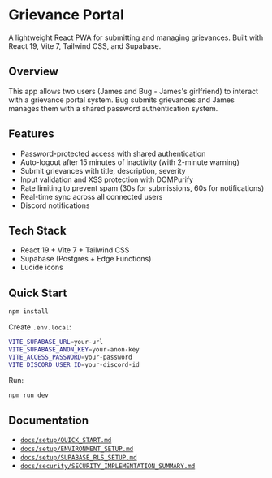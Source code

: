 # Grievance Portal

A lightweight React PWA for submitting and managing grievances. Built with React 19, Vite 7, Tailwind CSS, and Supabase.

## Overview

This app allows two users (James and Bug - James's girlfriend) to interact with a grievance portal system. Bug submits grievances and James manages them with a shared password authentication system.

## Features

- Password-protected access with shared authentication
- Auto-logout after 15 minutes of inactivity (with 2-minute warning)
- Submit grievances with title, description, severity
- Input validation and XSS protection with DOMPurify
- Rate limiting to prevent spam (30s for submissions, 60s for notifications)
- Real-time sync across all connected users
- Discord notifications

## Tech Stack

- React 19 + Vite 7 + Tailwind CSS
- Supabase (Postgres + Edge Functions)
- Lucide icons

## Quick Start

```bash
npm install
```

Create `.env.local`:
```bash
VITE_SUPABASE_URL=your-url
VITE_SUPABASE_ANON_KEY=your-anon-key
VITE_ACCESS_PASSWORD=your-password
VITE_DISCORD_USER_ID=your-discord-id
```

Run:
```bash
npm run dev
```

## Documentation

- [`docs/setup/QUICK_START.md`](docs/setup/QUICK_START.md)
- [`docs/setup/ENVIRONMENT_SETUP.md`](docs/setup/ENVIRONMENT_SETUP.md)
- [`docs/setup/SUPABASE_RLS_SETUP.md`](docs/setup/SUPABASE_RLS_SETUP.md)
- [`docs/security/SECURITY_IMPLEMENTATION_SUMMARY.md`](docs/security/SECURITY_IMPLEMENTATION_SUMMARY.md)
